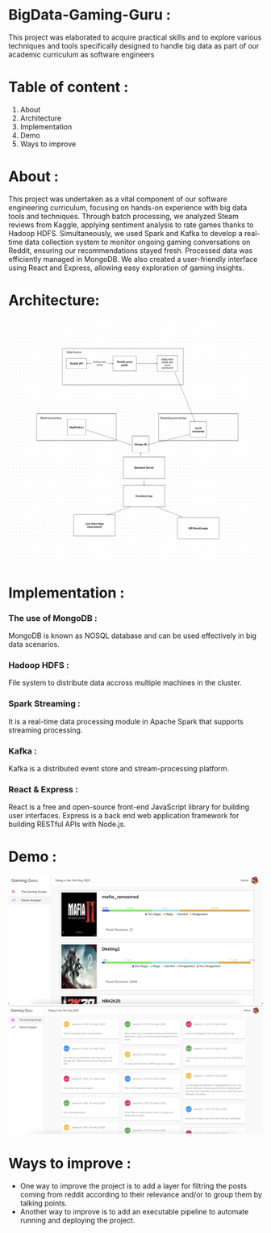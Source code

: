 # BigData-Gaming-Guru :
This project was elaborated to acquire practical skills and to explore various techniques and tools specifically designed to handle big data as part of our academic curriculum as software engineers
# Table of content :
<ol>
    <li>About</li>
    <li>Architecture</li>
    <li>Implementation</li>
    <li>Demo</li>
    <li>Ways to improve</li>
  </ol>
  
  # About :
This project was undertaken as a vital component of our software engineering curriculum, focusing on hands-on experience with big data tools and techniques. Through batch processing, we analyzed Steam reviews from Kaggle, applying sentiment analysis to rate games thanks to Hadoop HDFS. Simultaneously, we used Spark and Kafka to develop a real-time data collection system to monitor ongoing gaming conversations on Reddit, ensuring our recommendations stayed fresh. Processed data was efficiently managed in MongoDB. We also created a user-friendly interface using React and Express, allowing easy exploration of gaming insights.
  # Architecture:
  ![](architecture.png)
  # Implementation :
  ### The use of MongoDB :
  MongoDB is known as NOSQL database and can be used effectively in big data scenarios.
  ### Hadoop HDFS :
  File system to distribute data accross multiple machines in the cluster.
  ### Spark Streaming :
  It is a real-time data processing module in Apache Spark that supports streaming processing.
  ### Kafka :
  Kafka is a distributed event store and stream-processing platform.
  ### React & Express :
  React is a free and open-source front-end JavaScript library for building user interfaces.
  Express is a back end web application framework for building RESTful APIs with Node.js.
  # Demo :
   ![](games.png)
   ![](posts.png)
  
   # Ways to improve :
   - One way to improve the project is to add a layer for filtring the posts coming from reddit according to their relevance and/or to group them by talking points.
   - Another way to improve is to add an executable pipeline to automate running and deploying the project.
   
  
